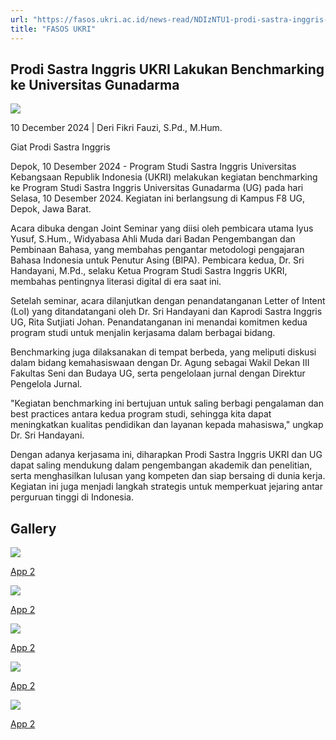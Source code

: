 ```yaml
---
url: "https://fasos.ukri.ac.id/news-read/NDIzNTU1-prodi-sastra-inggris-ukri-lakukan-benchmarking-ke-universitas-gunadarma"
title: "FASOS UKRI"
---
```


## Prodi Sastra Inggris UKRI Lakukan Benchmarking ke Universitas Gunadarma

![](https://fasos.ukri.ac.id/storage/upload/file/berita/thumbnail/file_1734073582_thumbnail.jpg)

10 December 2024
\| Deri Fikri Fauzi, S.Pd., M.Hum.

Giat Prodi Sastra Inggris



Depok, 10 Desember 2024 - Program Studi Sastra Inggris Universitas Kebangsaan Republik Indonesia (UKRI) melakukan kegiatan benchmarking ke Program Studi Sastra Inggris Universitas Gunadarma (UG) pada hari Selasa, 10 Desember 2024. Kegiatan ini berlangsung di Kampus F8 UG, Depok, Jawa Barat.

Acara dibuka dengan Joint Seminar yang diisi oleh pembicara utama Iyus Yusuf, S.Hum., Widyabasa Ahli Muda dari Badan Pengembangan dan Pembinaan Bahasa, yang membahas pengantar metodologi pengajaran Bahasa Indonesia untuk Penutur Asing (BIPA). Pembicara kedua, Dr. Sri Handayani, M.Pd., selaku Ketua Program Studi Sastra Inggris UKRI, membahas pentingnya literasi digital di era saat ini.

Setelah seminar, acara dilanjutkan dengan penandatanganan Letter of Intent (LoI) yang ditandatangani oleh Dr. Sri Handayani dan Kaprodi Sastra Inggris UG, Rita Sutjiati Johan. Penandatanganan ini menandai komitmen kedua program studi untuk menjalin kerjasama dalam berbagai bidang.

Benchmarking juga dilaksanakan di tempat berbeda, yang meliputi diskusi dalam bidang kemahasiswaan dengan Dr. Agung sebagai Wakil Dekan III Fakultas Seni dan Budaya UG, serta pengelolaan jurnal dengan Direktur Pengelola Jurnal.

"Kegiatan benchmarking ini bertujuan untuk saling berbagi pengalaman dan best practices antara kedua program studi, sehingga kita dapat meningkatkan kualitas pendidikan dan layanan kepada mahasiswa," ungkap Dr. Sri Handayani.

Dengan adanya kerjasama ini, diharapkan Prodi Sastra Inggris UKRI dan UG dapat saling mendukung dalam pengembangan akademik dan penelitian, serta menghasilkan lulusan yang kompeten dan siap bersaing di dunia kerja. Kegiatan ini juga menjadi langkah strategis untuk memperkuat jejaring antar perguruan tinggi di Indonesia.

## Gallery

![](https://fasos.ukri.ac.id/storage/upload/file/berita/gallery/berita_1734073605_1_Gallery.jpg)

[App 2](https://fasos.ukri.ac.id/storage/upload/file/berita/gallery/berita_1734073605_1_Gallery.jpg "App 2")

![](https://fasos.ukri.ac.id/storage/upload/file/berita/gallery/berita_1734073605_2_Gallery.jpg)

[App 2](https://fasos.ukri.ac.id/storage/upload/file/berita/gallery/berita_1734073605_2_Gallery.jpg "App 2")

![](https://fasos.ukri.ac.id/storage/upload/file/berita/gallery/berita_1734073605_3_Gallery.jpg)

[App 2](https://fasos.ukri.ac.id/storage/upload/file/berita/gallery/berita_1734073605_3_Gallery.jpg "App 2")

![](https://fasos.ukri.ac.id/storage/upload/file/berita/gallery/berita_1734073605_4_Gallery.jpg)

[App 2](https://fasos.ukri.ac.id/storage/upload/file/berita/gallery/berita_1734073605_4_Gallery.jpg "App 2")

![](https://fasos.ukri.ac.id/storage/upload/file/berita/gallery/berita_1734073605_5_Gallery.jpg)

[App 2](https://fasos.ukri.ac.id/storage/upload/file/berita/gallery/berita_1734073605_5_Gallery.jpg "App 2")